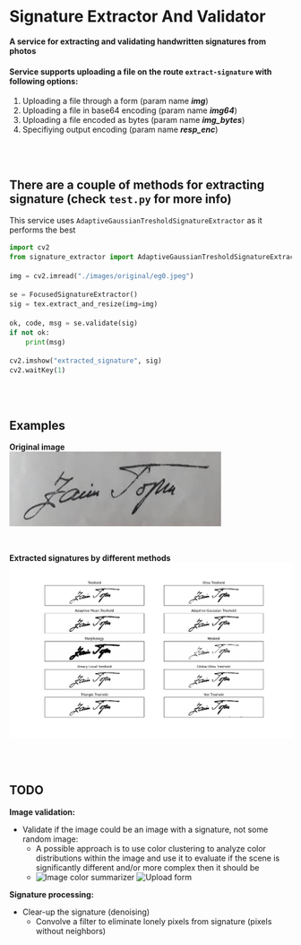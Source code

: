 # Signature Extractor And Validator
**A service for extracting and validating handwritten signatures from photos**

#### Service supports uploading a file on the route `extract-signature` with following options:
1. Uploading a file through a form (param name **_img_**)
2. Uploading a file in base64 encoding (param name **_img64_**)
3. Uploading a file encoded as bytes (param name **_img_bytes_**)
4. Specifiying output encoding (param name **_resp_enc_**)



<br>
<br>


## There are a couple of methods for extracting signature (check `test.py` for more info)

This service uses `AdaptiveGaussianTresholdSignatureExtractor` as it performs the best

```python
import cv2
from signature_extractor import AdaptiveGaussianTresholdSignatureExtractor

img = cv2.imread("./images/original/eg0.jpeg")

se = FocusedSignatureExtractor()
sig = tex.extract_and_resize(img=img)

ok, code, msg = se.validate(sig)
if not ok:
    print(msg)

cv2.imshow("extracted_signature", sig)
cv2.waitKey(1)
```

<br>
<br>


## Examples

**Original image**
<br>
![](images/out/eg_0_0_0.png)

<br>

**Extracted signatures by different methods**
![](images/out/eg_0_0_1.png)

<br>
<br>

## TODO
**Image validation:**
- Validate if the image could be an image with a signature, not some random image:
    - A possible approach is to use color clustering to analyze color distributions within the image and use it to evaluate if the scene is significantly different and/or more complex then it should be
    - ![Image color summarizer](http://mkweb.bcgsc.ca/colorsummarizer/) ![Upload form](http://mkweb.bcgsc.ca/colorsummarizer/?analyze)

**Signature processing:**
- Clear-up the signature (denoising)
    - Convolve a filter to eliminate lonely pixels from signature (pixels without neighbors)
